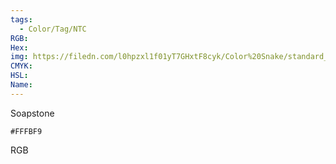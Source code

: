 ```yaml
---
tags:
  - Color/Tag/NTC
RGB:
Hex:
img: https://filedn.com/l0hpzxl1f01yT7GHxtF8cyk/Color%20Snake/standard_csv_to_svg//FFFBF9.svg
CMYK:
HSL:
Name:
---
```

Soapstone
```palette
#FFFBF9
```
RGB
